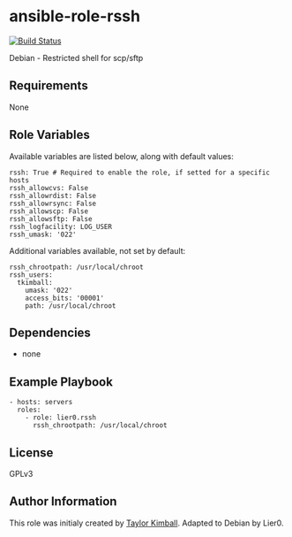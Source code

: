 # ansible-role-rssh

[![Build Status](https://travis-ci.org/lier0/ansible-role-rssh.svg?branch=master)](https://travis-ci.org/lier0/ansible-role-rssh)

Debian - Restricted shell for scp/sftp

## Requirements

None

## Role Variables

Available variables are listed below, along with default values:

    rssh: True # Required to enable the role, if setted for a specific hosts
    rssh_allowcvs: False
    rssh_allowrdist: False
    rssh_allowrsync: False
    rssh_allowscp: False
    rssh_allowsftp: False
    rssh_logfacility: LOG_USER
    rssh_umask: '022'

Additional variables available, not set by default:

    rssh_chrootpath: /usr/local/chroot
    rssh_users:
      tkimball:
        umask: '022'
        access_bits: '00001'
        path: /usr/local/chroot

## Dependencies

 * none

## Example Playbook

    - hosts: servers
      roles:
        - role: lier0.rssh
          rssh_chrootpath: /usr/local/chroot

## License

GPLv3

## Author Information

This role was initialy created by [Taylor Kimball](http://www.linuxhq.org).
Adapted to Debian by Lier0.
